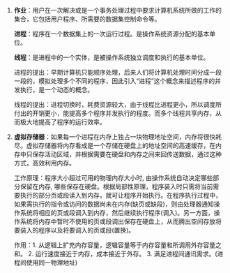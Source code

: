 1. **作业**：用户在一次解决或是一个事务处理过程中要求计算机系统所做的工作的集合，它包括用户程序、所需要的数据集控制命令等。

   **进程**：程序在一个数据集上的一次运行过程。是操作系统资源分配的基本单位。

   **线程**：是进程中的一个实体，是被操作系统独立调度和执行的基本单位。

   进程的提出：早期计算机只能顺序处理，后来人们将计算机处理时间分成一段一段的，模拟处理多个不同的程序，因此引入“进程”这个概念来描述程序的并发执行，是一个动态的概念。

   线程的提出：进程切换时，耗费资源较大，由于线程比进程更小，所以调度所付出的开销更小，能提高多个程序并发执行的程度。而多个线程共享内存，从而极大地提高了程序的运行效率。

2. __虚拟存储器__：如果每一个进程在内存上独占一块物理地址空间，内存将很快耗尽。虚拟存储器将内存看成是一个存储在硬盘上的地址空间的高速缓存，在内存中只保存活动区域，并根据需要在硬盘和内存之间来回传送数据，通过这种方式，高效利用内存。

   工作原理：程序大小超过可用的物理内存大小时, 由操作系统自动决定哪些部分保留在内存, 哪些保存在硬盘。根据局部性原理，程序装入时只需将当前需要执行的部分页或段读入到内存，就可让程序开始执行。在程序执行过程中，如果需执行的指令或访问的数据尚未在内存(缺页或缺段)，则由处理器通知操作系统将相应的页或段调入到内存，然后继续执行程序(调入)。另一方面，操作系统将内存中暂时不使用的页或段调出保存在硬盘上，从而腾出空间存放将要装入的程序以及将要调入的页或段(置换)。

   作用：1. 从逻辑上扩充内存容量，逻辑容量等于内存容量和所调用外存容量之和。
   2. 运行速度接近于内存，成本接近于外存。
   3. 满足进程间通讯需求。(进程间使用同一物理地址)

